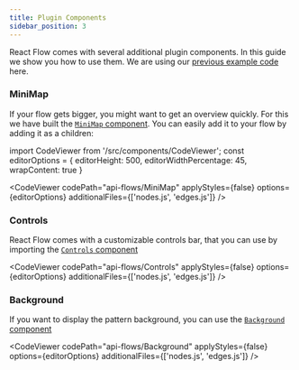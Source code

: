 ```yaml
---
title: Plugin Components
sidebar_position: 3
---
```


React Flow comes with several additional plugin components. In this guide we show you how to use them. We are using our [previous example code](/docs/getting-started/core-concepts) here.

### MiniMap

If your flow gets bigger, you might want to get an overview quickly. For this we have built the [`MiniMap` component](/docs/api/plugin-components/minimap). You can easily add it to your flow by adding it as a children:

import CodeViewer from '/src/components/CodeViewer';
const editorOptions = { editorHeight: 500, editorWidthPercentage: 45, wrapContent: true }

<CodeViewer codePath="api-flows/MiniMap" applyStyles={false} options={editorOptions} additionalFiles={['nodes.js', 'edges.js']} />

### Controls

React Flow comes with a customizable controls bar, that you can use by importing the [`Controls` component](/docs/api/plugin-components/controls)

<CodeViewer codePath="api-flows/Controls" applyStyles={false} options={editorOptions} additionalFiles={['nodes.js', 'edges.js']} />

### Background

If you want to display the pattern background, you can use the [`Background` component](/docs/api/plugin-components/background)

<CodeViewer codePath="api-flows/Background" applyStyles={false} options={editorOptions} additionalFiles={['nodes.js', 'edges.js']} />
